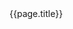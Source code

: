 
<div v-for="page in $site.pages">
    <router-link :to="page.path" class="block">
        {{page.title}}
    </router-link>
</div>